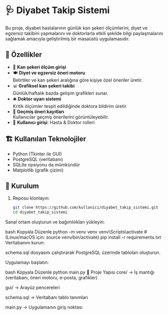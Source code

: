 # 🩺 Diyabet Takip Sistemi

Bu proje, diyabet hastalarının günlük kan şekeri ölçümlerini, diyet ve egzersiz takibini yapmalarını ve doktorlarla etkili şekilde bilgi paylaşmalarını sağlamak amacıyla geliştirilmiş bir masaüstü uygulamasıdır.

## 🚀 Özellikler

- 🧪 **Kan şekeri ölçüm girişi**
- 🍽️ **Diyet ve egzersiz öneri motoru**  
  Belirtiler ve kan şekeri aralığına göre kişiye özel öneriler üretir.
- 📊 **Grafiksel kan şekeri takibi**  
  Günlük/haftalık bazda gelişim grafikleri sunar.
- 🛎️ **Doktor uyarı sistemi**  
  Kritik ölçümler tespit edildiğinde doktora bildirim üretir.
- 📁 **Geçmiş öneri kayıtları**  
  Kullanıcılar geçmiş önerilerini görüntüleyebilir.
- 🔐 **Kullanıcı girişi**: Hasta & Doktor rolleri

## 🏗️ Kullanılan Teknolojiler

- Python (Tkinter ile GUI)
- PostgreSQL (veritabanı)
- SQLite opsiyonu da mümkündür
- Matplotlib (grafik çizimi)

## 🔧 Kurulum

1. Reposu klonlayın:
   ```bash
   git clone https://github.com/kullanici/diyabet_takip_sistemi.git
   cd diyabet_takip_sistemi

Sanal ortam oluşturun ve bağımlılıkları yükleyin:

bash
Kopyala
Düzenle
python -m venv venv
venv\Scripts\activate   # (Linux/macOS için: source venv/bin/activate)
pip install -r requirements.txt
Veritabanını kurun:

schema.sql dosyasını çalıştırarak PostgreSQL üzerinde tabloları oluşturun.

Uygulamayı başlatın:

bash
Kopyala
Düzenle
python main.py
📁 Proje Yapısı
core/ → İş mantığı (veritabanı, öneri motoru, e-posta, grafikler)

gui/ → Arayüz pencereleri

schema.sql → Veritabanı tablo tanımları

main.py → Uygulamanın giriş noktası
